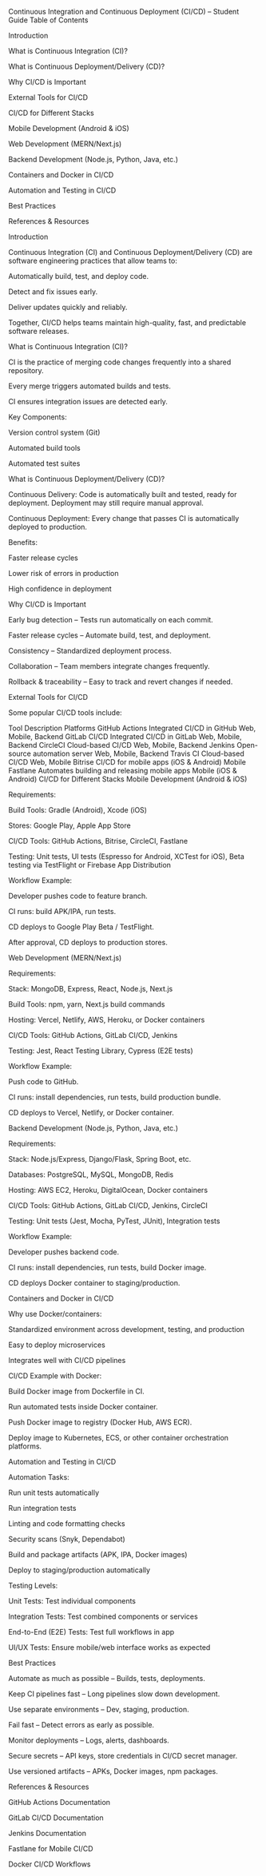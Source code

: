 Continuous Integration and Continuous Deployment (CI/CD) – Student Guide
Table of Contents

Introduction

What is Continuous Integration (CI)?

What is Continuous Deployment/Delivery (CD)?

Why CI/CD is Important

External Tools for CI/CD

CI/CD for Different Stacks

Mobile Development (Android & iOS)

Web Development (MERN/Next.js)

Backend Development (Node.js, Python, Java, etc.)

Containers and Docker in CI/CD

Automation and Testing in CI/CD

Best Practices

References & Resources

Introduction

Continuous Integration (CI) and Continuous Deployment/Delivery (CD) are software engineering practices that allow teams to:

Automatically build, test, and deploy code.

Detect and fix issues early.

Deliver updates quickly and reliably.

Together, CI/CD helps teams maintain high-quality, fast, and predictable software releases.

What is Continuous Integration (CI)?

CI is the practice of merging code changes frequently into a shared repository.

Every merge triggers automated builds and tests.

CI ensures integration issues are detected early.

Key Components:

Version control system (Git)

Automated build tools

Automated test suites

What is Continuous Deployment/Delivery (CD)?

Continuous Delivery: Code is automatically built and tested, ready for deployment. Deployment may still require manual approval.

Continuous Deployment: Every change that passes CI is automatically deployed to production.

Benefits:

Faster release cycles

Lower risk of errors in production

High confidence in deployment

Why CI/CD is Important

Early bug detection – Tests run automatically on each commit.

Faster release cycles – Automate build, test, and deployment.

Consistency – Standardized deployment process.

Collaboration – Team members integrate changes frequently.

Rollback & traceability – Easy to track and revert changes if needed.

External Tools for CI/CD

Some popular CI/CD tools include:

Tool	Description	Platforms
GitHub Actions	Integrated CI/CD in GitHub	Web, Mobile, Backend
GitLab CI/CD	Integrated CI/CD in GitLab	Web, Mobile, Backend
CircleCI	Cloud-based CI/CD	Web, Mobile, Backend
Jenkins	Open-source automation server	Web, Mobile, Backend
Travis CI	Cloud-based CI/CD	Web, Mobile
Bitrise	CI/CD for mobile apps (iOS & Android)	Mobile
Fastlane	Automates building and releasing mobile apps	Mobile (iOS & Android)
CI/CD for Different Stacks
Mobile Development (Android & iOS)

Requirements:

Build Tools: Gradle (Android), Xcode (iOS)

Stores: Google Play, Apple App Store

CI/CD Tools: GitHub Actions, Bitrise, CircleCI, Fastlane

Testing: Unit tests, UI tests (Espresso for Android, XCTest for iOS), Beta testing via TestFlight or Firebase App Distribution

Workflow Example:

Developer pushes code to feature branch.

CI runs: build APK/IPA, run tests.

CD deploys to Google Play Beta / TestFlight.

After approval, CD deploys to production stores.

Web Development (MERN/Next.js)

Requirements:

Stack: MongoDB, Express, React, Node.js, Next.js

Build Tools: npm, yarn, Next.js build commands

Hosting: Vercel, Netlify, AWS, Heroku, or Docker containers

CI/CD Tools: GitHub Actions, GitLab CI/CD, Jenkins

Testing: Jest, React Testing Library, Cypress (E2E tests)

Workflow Example:

Push code to GitHub.

CI runs: install dependencies, run tests, build production bundle.

CD deploys to Vercel, Netlify, or Docker container.

Backend Development (Node.js, Python, Java, etc.)

Requirements:

Stack: Node.js/Express, Django/Flask, Spring Boot, etc.

Databases: PostgreSQL, MySQL, MongoDB, Redis

Hosting: AWS EC2, Heroku, DigitalOcean, Docker containers

CI/CD Tools: GitHub Actions, GitLab CI/CD, Jenkins, CircleCI

Testing: Unit tests (Jest, Mocha, PyTest, JUnit), Integration tests

Workflow Example:

Developer pushes backend code.

CI runs: install dependencies, run tests, build Docker image.

CD deploys Docker container to staging/production.

Containers and Docker in CI/CD

Why use Docker/containers:

Standardized environment across development, testing, and production

Easy to deploy microservices

Integrates well with CI/CD pipelines

CI/CD Example with Docker:

Build Docker image from Dockerfile in CI.

Run automated tests inside Docker container.

Push Docker image to registry (Docker Hub, AWS ECR).

Deploy image to Kubernetes, ECS, or other container orchestration platforms.

Automation and Testing in CI/CD

Automation Tasks:

Run unit tests automatically

Run integration tests

Linting and code formatting checks

Security scans (Snyk, Dependabot)

Build and package artifacts (APK, IPA, Docker images)

Deploy to staging/production automatically

Testing Levels:

Unit Tests: Test individual components

Integration Tests: Test combined components or services

End-to-End (E2E) Tests: Test full workflows in app

UI/UX Tests: Ensure mobile/web interface works as expected

Best Practices

Automate as much as possible – Builds, tests, deployments.

Keep CI pipelines fast – Long pipelines slow down development.

Use separate environments – Dev, staging, production.

Fail fast – Detect errors as early as possible.

Monitor deployments – Logs, alerts, dashboards.

Secure secrets – API keys, store credentials in CI/CD secret manager.

Use versioned artifacts – APKs, Docker images, npm packages.

References & Resources

GitHub Actions Documentation

GitLab CI/CD Documentation

Jenkins Documentation

Fastlane for Mobile CI/CD

Docker CI/CD Workflows